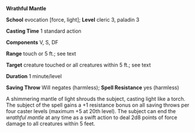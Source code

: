  **Wrathful Mantle**

**School** evocation [force, light]; **Level** cleric 3, paladin 3

**Casting Time** 1 standard action

**Components** V, S, DF

**Range** touch or 5 ft.; see text

**Target** creature touched or all creatures within 5 ft.; see text

**Duration** 1 minute/level

**Saving Throw** Will negates (harmless); **Spell Resistance** yes (harmless)

A shimmering mantle of light shrouds the subject, casting light like a torch. The subject of the spell gains a +1 resistance bonus on all saving throws per four caster levels (maximum +5 at 20th level). The subject can end the _wrathful mantle_ at any time as a swift action to deal 2d8 points of force damage to all creatures within 5 feet.

